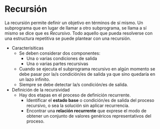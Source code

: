 # Recursión
La recursión permite definir un objetivo en términos de sí mismo. Un subprograma que en lugar de llamar a otro subprograma, se llama a sí mismo se dice que es *Recursivo*.
Todo aquello que pueda resolverse con una estructura repetitiva se puede plantear con una recursión.
- Caracterísiticas
	- Se deben considerar dos componentes:
		- Una o varias condiciones de salida
		- Una o varias partes recursivas
	- Cuando se ejecuta el subprograma recursivo en algún momento se debe pasar por la/s condición/es de salida ya que sino quedaría en un lazo infinito.
	- Siempre se debe detectar la/s condición/es de salida.
- Definición de la recursividad
	- Hay dos etapas en el proceso de definición recurrente.
		- Identificar el **estado base** o condición/es de salida del proceso recursivo, o sea la solución sin aplicar recurrencia.
		- Encontrar una **relación recurrente** que exprese el modo de obtener un conjunto de valores genéricos representativos del proceso.